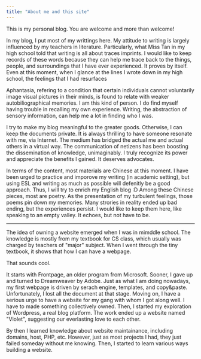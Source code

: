 ```yaml
---
title: "About me and this site"
---
```


This is my personal blog. You are welcome and more than welcome! 

In my blog, I put most of my writtings here. My attitude to writing is largely influenced by my teachers in literature. Particularly, what Miss Tan in my high school told that writing is all about traces imprints. I would like to keep records of these words because they can help me trace back to the things, people, and surroundings that I have ever experienced. It proves by itself. Even at this moment, when I glance at the lines I wrote down in my high school, the feelings that I had resurfaces

Aphantasia, refering to a condition that certain individuals cannot voluntarily image visual pictures in their minds, is found to relate with weaker autobiliographical memories. I am this kind of person. I do find myself having trouble in recalling my own experience. Writing, the abstraction of sensory information, can help me a lot in finding who I was.

I try to make my blog meaningful to the greater goods. Otherwise, I can keep the documents private. It is always thrilling to have someone resonate with me, via Internet. The medium has bridged the actual me and actual others in a virtual way. The communication of netizens has been boosting the dissemination of knowledge, unimaginably. I truly recognize its power and appreciate the benefits I gained. It deserves advocates.

In terms of the content, most materials are Chinese at this moment. I have been urged to practice and imporove my writing (in academic setting), but using ESL and writing as much as possible will defenitly be a good approach. Thus, I will try to enrich my English blog :D Among these Chinese pieces, most are poetry. As the presentation of my turbulent feelings, those poems pin down my memories. Many strories in reality ended up bad ending, but the experiences persist. I would like to keep them here, like speaking to an empty valley. It echoes, but not have to be.

---

The idea of owning a website emerged when I was in mimddle school. The knowledge is mostly from my textbook for CS class, which usually was charged by teachers of "major" subject. When I went through the tiny textbook, it shows that how I can have a webpage.

That sounds cool.

It starts with Frontpage, an older program from Microsoft. Sooner, I gave up and turned to Dreamweaver by Adobe. Just as what I am doing nowadays, my first webpage is driven by serach engine, templates, and copy&paste. Unfortunately, I lost all the document at that stage. Moving on, I have a serious urge to have a website for my gang with whom I got along well. I have to made something collectively owned. Then, I started my exploration of Wordpress, a real blog platform. The work ended up a website named "Violet", suggesting our everlasting love to each other.

By then I learned knowledge about website maintainance, including domains, host, PHP, etc. However, just as most projects I had, they just failed someday without me knowing. Then, I started to learn various ways building a website. 
